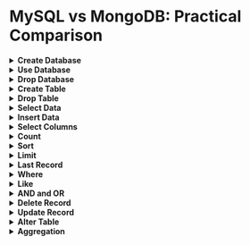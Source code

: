 # MySQL vs MongoDB: Practical Comparison

<details>
  <summary><strong>Create Database</strong></summary>

- MySQL
  - `CREATE DATABASE ecommerce;`
- MongoDB
  - `Use ecommerce`
</details>

<details>
  <summary><strong>Use Database</strong></summary>

- MySQL
  - `Use ecommerce;`
- MongoDB
  - `Use ecommerce`
</details>

<details>
  <summary><strong>Drop Database</strong></summary>

- MySQL
  - `DROP DATABASE ecommerce;`
- MongoDB
  - `db.dropDatabase()`
</details>

<details>
  <summary><strong>Create Table</strong></summary>

- MySQL
  - `CREATE TABLE customers(id INT UNSIGNED PRIMARY KEY AUTO_INCREMENT, first_name VARCHAR(50) NOT NULL, last_name VARCHAR(50) NOT NULL, email VARCHAR(100) NOT NULL, created_at TIMESTAMP DEFAULT CURRENT_TIMESTAMP);`
  - `CREATE TABLE products(id INT UNSIGNED PRIMARY KEY AUTO_INCREMENT, name VARCHAR(255) NOT NULL, price INT NOT NULL, description TEXT NOT NULL, created_at TIMESTAMP DEFAULT CURRENT_TIMESTAMP);`
  - `CREATE TABLE orders(id INT UNSIGNED PRIMARY KEY AUTO_INCREMENT, customer_id INT UNSIGNED NOT NULL, product_id INT UNSIGNED NOT NULL, quantity INT NOT NULL,created_at TIMESTAMP DEFAULT CURRENT_TIMESTAMP,FOREIGN KEY(customer_id) REFERENCES customers(id),FOREIGN KEY(product_id) REFERENCES products(id));`

- MongoDB
  - `db.createCollection('customers')`
  - `db.createCollection('products')`
  - `db.createCollection('orders'')`
</details>

<details>
  <summary><strong>Drop Table</strong></summary>

- MySQL
  - `DROP TABLE customers;`
- MongoDB
  - `db.customers.drop();` 
</details>

<details>
  <summary><strong>Select Data</strong></summary>

- MySQL
  - `SELECT * FROM customers;`
- MongoDB
  - `db.customers.find({});` 
</details>

<details>
  <summary><strong>Insert Data</strong></summary>

- MySQL
  - `INSERT INTO customers(first_name, last_name, email) VALUES('John', 'Doe', 'john.doe@gmail.com');`
  - `INSERT INTO customers(first_name, last_name, email) VALUES('Adam', 'Smith', 'adam.smith@gmail.com');`
  - `INSERT INTO customers(first_name, last_name, email) VALUES('John', 'Allen', 'john.allen@gmail.com');`
  - `INSERT INTO orders(customer_id, product_id, quantity) VALUES(1,1,2),(1,2,4),(2,2,1);`

- MongoDB
  - `db.getCollection("customers").insertOne({"first_name": "John","last_name":"Doe","email":"john.doe@gmail.com", 'created_at': new Date()})`
  - `db.getCollection("customers").insertOne({"first_name": "John","last_name":"Allen","email":"john.allen@gmail.com", 'created_at': new Date()})`
  - `db.getCollection("customers").insert([{"first_name": "John","last_name":"Doe","email":"john.doe@gmail.com", 'created_at': new Date()},{"first_name": "Adam","last_name":"Smith","email":"adam.smith@gmail.com", 'created_at': new Date()},])`
  - `db.getCollection("products").insert([{"name": "Laptop","price":12000,"description":"Apple laptop", 'created_at': new Date()},{"name": "Chair","price":7000,"description":"office Chair", 'created_at': new Date()}])`
  - `db.getCollection('orders').insert([{ "customer_id":ObjectId("64af9a0a55296e840ec237a5"), "product_id": ObjectId("64afc0b755296e840ec237a7"),"quantity":2, 'created_at':new Date() },{ "customer_id":ObjectId("64af9a0a55296e840ec237a5"), "product_id": ObjectId("64afc0b755296e840ec237a8"),"quantity":4, 'created_at':new Date() },{ "customer_id":ObjectId("64af9a0a55296e840ec237a6"), "product_id": ObjectId("64afc0b755296e840ec237a8"),"quantity":1, 'created_at':new Date() }])`
</details>

<details>
  <summary><strong>Select Columns</strong></summary>

- MySQL
  - `Select email from customers;`
  - `SELECT name, price FROM products;`
- MongoDB
  - `db.customers.find({}, { email: 1 });`
  - `db.customers.find({}, { email: 1, _id: 0 });`
  - `db.products.find({},{name:1, price:1, _id: 0})`
</details>

<details>
  <summary><strong>Count</strong></summary>

- MySQL
  - `SELECT COUNT(*) FROM customers;`
- MongoDB
  - `db.customers.countDocuments()`
</details>

<details>
  <summary><strong>Sort</strong></summary>

- MySQL
  - `SELECT * FROM orders ORDER BY quantity;`
  - `SELECT * FROM orders ORDER BY quantity DESC;`
- MongoDB
  - `db.orders.find({}).sort({'quantity': 1})`
  - `db.orders.find({}).sort({'quantity': -1})`
</details>

<details>
  <summary><strong>Limit</strong></summary>

- MySQL
  - `SELECT * FROM customers LIMIT 1;`
  - `SELECT * FROM products LIMIT 1;`
  - `SELECT * FROM customers LIMIT 2,1;`
- MongoDB
  - `db.customers.find({}).limit(1)`
  - `db.products.find({}).limit(1)`
  - `db.customers.find({}).skip(2).limit(1)`
</details>

<details>
  <summary><strong>Last Record</strong></summary>

- MySQL
  - `SELECT * FROM customers ORDER BY id DESC LIMIT 1;`
- MongoDB
  - `db.customers.find().sort({_id:-1}).limit(1)`
</details>

<details>
  <summary><strong>Where</strong></summary>

- MySQL
  - `SELECT * FROM customers WHERE first_name = 'Michael'`
  - `SELECT * FROM products WHERE price > 100`
  - `SELECT * FROM orders WHERE quantity > 2`
- MongoDB
  - `db.customers.find({ first_name: 'Michael'})`
  - `db.products.find({ price:{$gt:100} })`
  - `db.orders.find({quantity: {$gt : 2} })`

</details>

<details>
  <summary><strong>Like</strong></summary>

- MySQL
  - `SELECT * FROM products WHERE name LIKE '%Mini%';`
  - `SELECT * FROM products WHERE name LIKE 'Smart%';;`
  - `SELECT * FROM products WHERE name LIKE '%Charger';`
  - `SELECT * FROM customers WHERE email LIKE 'john%'`
- MongoDB
  - `db.products.find({name:{ $regex: /Mini/ } })`
  - `db.products.find({name:{ $regex: /^Smart/ } })`
  - `db.products.find({name:{ $regex: /Charger$/ } })`
  - `db.customers.find({ email: { $regex: /^john/ } })`
</details>

<details>
  <summary><strong>AND and OR</strong></summary>

- MySQL
  - `SELECT * FROM products WHERE name LIKE '%Mini%' AND price > 100`
  - `SELECT * FROM products WHERE name LIKE '%Mini%' OR price > 100`
- MongoDB
  - `db.products.find({$and: [ {name: {$regex: /Mini/} }, {price: {$gt:100} } ] })`
  - `db.products.find({$or: [ {name: {$regex: /Mini/} }, {price: {$gt:100} } ] })`
</details>

<details>
  <summary><strong>Delete Record</strong></summary>

- MySQL
  - `DELETE FROM customers WHERE id = 200;`
  - `DELETE FROM customers WHERE email LIKE 'john%'`
- MongoDB
  - `db.customers.deleteOne({"_id" : ObjectId("64b6250edd9809f1c0e52ff2")})`
  - `db.customers.deleteMany({email: { $regex: /^john/ } })`
</details>

<details>
<summary><strong>Update Record</strong></summary>

- MySQL
  - `UPDATE products SET price = 100 WHERE id = 28;`
  - `UPDATE products SET price = 59 WHERE name LIKE '%Earphone%';`
- MongoDB
  - `db.products.updateOne({"_id" : ObjectId("64b78b0fdd9809f1c0e533fd")}, { $set: {price: 100}} )`
  - `db.products.updateMany({ name: {$regex: /Earphone/} }, { $set: {price: 59} })`
</details>

<details>
<summary><strong>Alter Table</strong></summary>

- MySQL
  - `ALTER TABLE products ADD COLUMN manufacturer VARCHAR(50) NULL AFTER description;`
     - `SELECT * FROM products WHERE name LIKE '%Bluetooth%'`
     - `UPDATE products SET manufacturer = 'Samsung' WHERE name LIKE '%Bluetooth%';`
     - `SELECT * FROM products WHERE manufacturer IS NOT NULL;`
     - `SELECT * FROM products WHERE manufacturer IS NULL;`
- MongoDB
  - `db.products.find({name: {$regex: /Bluetooth/}})`
      - `db.products.updateMany({name: {$regex:/Bluetooth/} },{ $set: {manufacturer : 'Samsung'}})`
      - `db.products.find({manufacturer: {$exists: true }})`
      - `db.products.find({manufacturer: {$exists: false }})`
</details>

<details>
<summary><strong>Aggregation</strong></summary>

- MySQL
  - Where   
      - `SELECT * FROM products WHERE name = 'Laptop'`
  - Like
      - `SELECT * FROM products WHERE name LIKE '%Bluetooth%'`
  - Sort
      - `SELECT * FROM products ORDER BY price DESC`
  - Limit
      - `SELECT * FROM products ORDER BY price DESC LIMIT 1`
  - Sequence
      - `SELECT * FROM products ORDER BY price DESC LIMIT 2`
  - Projection
      - `SELECT * FROM products ORDER BY price DESC LIMIT 2`
- MongoDB
  - Where
      - `db.products.aggregate([{$match: {name: 'Laptop'}}])`
  - Like
      - `db.products.aggregate([{$match: {name: {$regex: /Bluetooth/}}}])`
  - Sort
      - `db.products.aggregate([{$sort: {price: -1}}])`
  - Limit
      - `db.products.aggregate([{$sort: {price: -1}},{$limit: 1}])`
  - Sequence
      - `db.products.aggregate([{$sort: {price: -1}},{$limit: 2}])`
      - `db.products.aggregate([{$limit: 2},{$sort: {price: -1}}])`
  - Projection
      - `db.products.aggregate([{$sort: {price: -1}}, {$limit: 2},{ $project: {name: 1, price: 1, _id: 0}}])`
</details>